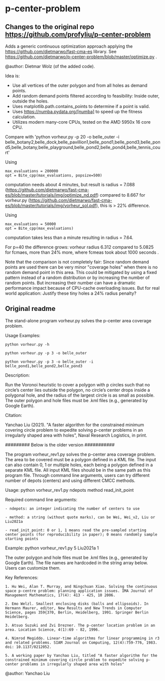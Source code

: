 # p-center-problem

## Changes to the original repo https://github.com/profyliu/p-center-problem 

Adds a generic continuous optimization approach applying the https://github.com/dietmarwo/fast-cma-es library.
See https://github.com/dietmarwo/p-center-problem/blob/master/optimize.py .

@author: Dietmar Wolz (of the added code). 

Idea is:

 - Use all vertices of the outer polygon and from all holes as demand points.
 - Add random demand points filtered according to feasibility: Inside outer, outside the holes. 
 - Uses matplotlib.path.contains_points to determine if a point is valid.
 - Uses https://numba.pydata.org/[numba] to speed up the fitness calculation. 
 - Utilizes modern many-core CPUs, tested on the AMD 5950x 16 core CPU. 

Compare with 'python vorheur.py -p 20 -o belle_outer -i belle_botany2,belle_dock,belle_pavillion1,belle_pond1,belle_pond3,belle_pond5,belle_botany,belle_playground,belle_pond2,belle_pond4,belle_tennis_court'
 
Using
 
    max_evaluations = 200000
    opt = Bite_cpp(max_evaluations, popsize=500)
 
computation needs about 4 minutes, but result is radius = 7.088 (https://github.com/dietmarwo/fast-cma-es/blob/master/tutorials/img/optimize_nd.pdf)
compared to 8.667 for vorheur.py (https://github.com/dietmarwo/fast-cma-es/blob/master/tutorials/img/vorheur_sol.pdf), this is > 22% difference. 

Using     

    max_evaluations = 50000
    opt = Bite_cpp(max_evaluations)

computation takes less than a minute resulting in radius = 7.64.

For p=40 the difference grows: vorheur radius 6.312 compared to 5.0825 for fcmaes, more than 24% more, where fcmeas took about 1000 seconds .

Note that the comparison is not completely fair: Since random demand points are used there can be very minor "coverage holes" when there
is no random demand point in this area. This could be mitigated by using a fixed pattern instead of a random distribution or by increasing the
number of random points. But increasing their number can have a dramatic performance impact because of CPU-cache overloading issues.
But for real world application: Justify these tiny holes a 24% radius penalty?  

## Original readme

The stand-alone program vorheur.py solves the p-center area coverage problem. 

Usage Examples:

    python vorheur.py -h
    
    python vorheur.py -p 3 -o belle_outer
    
    python vorheur.py -p 3 -o belle_outer -i belle_pond1,belle_pond2,belle_pond3
    
Description: 

Run the Voronoi heuristic to cover a polygon with p circles such that no circle’s center lies outside the polygon, no circle’s center drops inside a polygonal hole, and the radius of the largest circle is as small as possible.
The outer polygon and hole files must be .kml files (e.g., generated by Google Earth). 

Citation: 

Yanchao Liu (2021). "A faster algorithm for the constrained minimum covering circle problem to expedite solving p-center problems in an irregularly shaped area with holes", Naval Research Logistics, in print. 




######### Below is the older version ###########

The program vorheur_rev1.py solves the p-center area coverage problem. The area to be covered must be a polygon defined in a KML file. The input can 
also contain 0, 1 or multiple holes, each being a polygon defined in a separate KML file. 
All input KML files should be in the same path as this program file. 
Through command line arguments, users can try different number of depots (centers) and using different CMCC methods. 

Usage: python vorheur_rev1.py ndepots method read_init_point

Required command line arguments: 

    - ndepots: an integer indicating the number of centers to use
    
    - method: a string (without quote marks), can be Wei, Wei_v2, Liu or Liu2021a
    
    - read_init_point: 0 or 1, 1 means read the pre-sampled starting center points (for reproducibility in paper); 0 means randomly sample starting points
    
Example: python vorheur_rev1.py 5 Liu2021a 1

The outer polygon and hole files must be .kml files (e.g., generated by Google Earth). 
The file names are hardcoded in the string array below. Users can customize them.

Key References: 

    1. Hu Wei, Alan T. Murray, and Ningchuan Xiao. Solving the continuous space p-centre problem: planning application issues. IMA Journal of Management Mathematics, 17(4): 413 - 425, 10 2006.
    
    2. Emo Welzl. Smallest enclosing disks (balls and ellipsoids). In Hermann Maurer, editor, New Results and New Trends in Computer Science, pages 359{370, Berlin, Heidelberg, 1991. Springer Berlin Heidelberg.
    
    3. Atsuo Suzuki and Zvi Drezner. The p-center location problem in an area. Location Science, 4(1):69 - 82, 1996.
    
    4. Nimrod Megiddo. Linear-time algorithms for linear programming in r3 and related problems. SIAM Journal on Computing, 12(4):759-776, 1983. doi: 10.1137/0212052.                                                                                           
    
    5. A working paper by Yanchao Liu, titled "A faster algorithm for the constrained minimum covering circle problem to expedite solving p-center problems in irregularly shaped area with holes"

@author: Yanchao Liu
